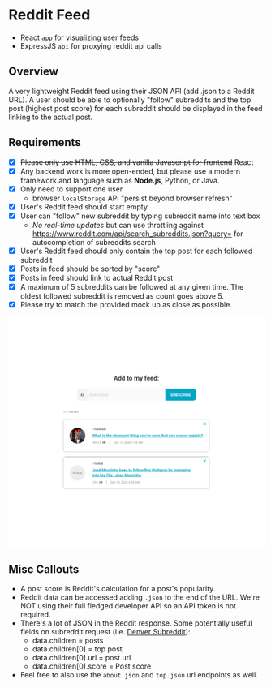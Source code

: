 # Reddit Feed

- React `app` for visualizing user feeds
- ExpressJS `api` for proxying reddit api calls

## Overview
A very lightweight Reddit feed using their JSON API (add .json to a Reddit URL). A user should be able to optionally "follow" subreddits and the top post (highest post score) for each subreddit should be displayed in the feed linking to the actual post.

## Requirements
- [x] ~~Please only use HTML, CSS, and vanilla Javascript for frontend~~ React
- [x] Any backend work is more open-ended, but please use a modern framework and language such as **Node.js**, Python, or Java.
- [x] Only need to support one user
  - browser `localStorage` API "persist beyond browser refresh"
- [x] User's Reddit feed should start empty
- [x] User can "follow" new subreddit by typing subreddit name into text box
  - *No real-time updates* but can use throttling against https://www.reddit.com/api/search_subreddits.json?query=<searchText> for autocompletion of subreddits search
- [x] User's Reddit feed should only contain the top post for each followed subreddit
- [x] Posts in feed should be sorted by "score"
- [x] Posts in feed should link to actual Reddit post
- [x] A maximum of 5 subreddits can be followed at any given time. The oldest followed subreddit is removed as count goes above 5.
- [x] Please try to match the provided mock up as close as possible.

![ui mock up](https://github.com/NMVW/reddit-feed-demo/blob/master/ui_mock.png)

## Misc Callouts
- A post score is Reddit's calculation for a post's popularity.
- Reddit data can be accessed adding `.json` to the end of the URL. We're NOT using their full fledged developer API so an API token is not required.
- There's a lot of JSON in the Reddit response. Some potentially useful fields on subreddit request (i.e. [Denver Subreddit](https://www.reddit.com/r/denver.json)):
	- data.children = posts
	- data.children[0] = top post
	- data.children[0].url = post url
	- data.children[0].score = Post score
- Feel free to also use the `about.json` and `top.json` url endpoints as well.
